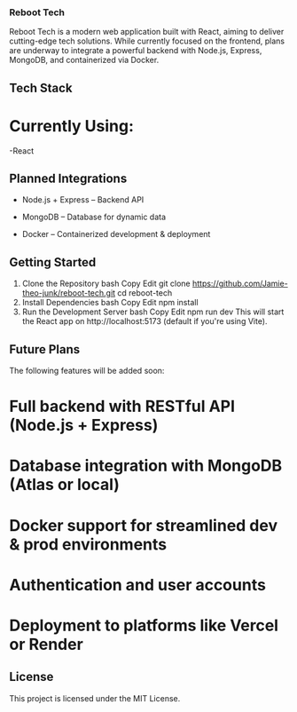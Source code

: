 
### Reboot Tech
Reboot Tech is a modern web application built with React, aiming to deliver cutting-edge tech solutions. While currently focused on the frontend, plans are underway to integrate a powerful backend with Node.js, Express, MongoDB, and containerized via Docker.

## Tech Stack
# Currently Using:
-React

## Planned Integrations
- Node.js + Express – Backend API

- MongoDB – Database for dynamic data

- Docker – Containerized development & deployment

## Getting Started
1. Clone the Repository
bash
Copy
Edit
git clone https://github.com/Jamie-theo-junk/reboot-tech.git
cd reboot-tech
2. Install Dependencies
bash
Copy
Edit
npm install
3. Run the Development Server
bash
Copy
Edit
npm run dev
This will start the React app on http://localhost:5173 (default if you're using Vite).

## Future Plans
The following features will be added soon:

# Full backend with RESTful API (Node.js + Express)

# Database integration with MongoDB (Atlas or local)

# Docker support for streamlined dev & prod environments

# Authentication and user accounts

# Deployment to platforms like Vercel or Render

## License
This project is licensed under the MIT License.
